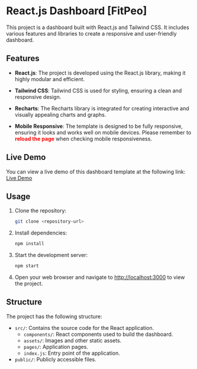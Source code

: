 # React.js Dashboard [FitPeo]

This project is a dashboard built with React.js and Tailwind CSS. It includes various features and libraries to create a responsive and user-friendly dashboard.

## Features

- **React.js**: The project is developed using the React.js library, making it highly modular and efficient.

- **Tailwind CSS**: Tailwind CSS is used for styling, ensuring a clean and responsive design.

- **Recharts**: The Recharts library is integrated for creating interactive and visually appealing charts and graphs.

- **Mobile Responsive**: The template is designed to be fully responsive, ensuring it looks and works well on mobile devices. Please remember to <span style="color: red; font-weight: bold;">reload the page</span> when checking mobile responsiveness.

## Live Demo

You can view a live demo of this dashboard template at the following link: [Live Demo](https://shubham-fitpeo-assignment.netlify.app/)

## Usage

1. Clone the repository:
   ```bash
   git clone <repository-url>
   ```

2. Install dependencies:
   ```bash
   npm install
   ```

3. Start the development server:
   ```bash
   npm start
   ```

4. Open your web browser and navigate to [http://localhost:3000](http://localhost:3000) to view the project.

## Structure

The project has the following structure:

- `src/`: Contains the source code for the React application.
  - `components/`: React components used to build the dashboard.
  - `assets/`: Images and other static assets.
  - `pages/`: Application pages.
  - `index.js`: Entry point of the application.
- `public/`: Publicly accessible files.
